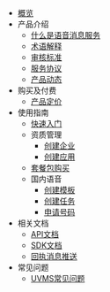 <!-- 请勿添加产品标题，标题行将由系统自动增加，名称将于您申请邮件提供的仓库名称一致 -->

* [概览](/uvms/README.md)
* 产品介绍   <!-- 以下是参考的目录模版，旨在建议产品文档应该包含的内容模块。实际章节划分可根据实际内容进行调整 -->
   * [什么是语音消息服务](/uvms/introduction/definition.md)
   * [术语解释](/uvms/introduction/term.md)
   * [审核标准](/uvms/introduction/criteria.md)
   * [服务协议](/uvms/introduction/agreement.md)
   * [产品动态](/uvms/introduction/news.md)
* 购买及付费
   * [产品定价](/uvms/price.md)
* 使用指南
   * [快速入门](/uvms/guide/start.md)
   * 资质管理
     * [创建企业](/uvms/guide/qualifications/enterprise.md)
     * [创建应用](/uvms/guide/qualifications/applications.md)
   * [套餐包购买](/uvms/guide/package.md)
   * 国内语音
     * [创建模板](/uvms/guide/domestic/template.md)
     * [创建任务](/uvms/guide/domestic/task.md)
     * [申请号码](/uvms/guide/domestic/number.md)
* 相关文档
   * [API文档](https://docs.ucloud.cn/api/uvms-api/send_uvms_message)
   * [SDK文档](/uvms/SDK.md)
   * [回执消息推送](/uvms/receiptmessage.md)
* 常见问题
   * [UVMS常见问题](/uvms/questions.md) <!-- 平台已支持三级及以下目录收起展开，为确保点击区域充分，包含三级目录的二级标题请勿添加链接 -->
